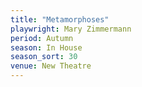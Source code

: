 ```yaml
---
title: "Metamorphoses"
playwright: Mary Zimmermann 
period: Autumn
season: In House
season_sort: 30
venue: New Theatre
---
```

